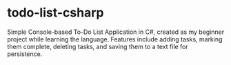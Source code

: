 # todo-list-csharp
Simple Console-based To-Do List Application in C#, created as my beginner project while learning the language. Features include adding tasks, marking them complete, deleting tasks, and saving them to a text file for persistence.
